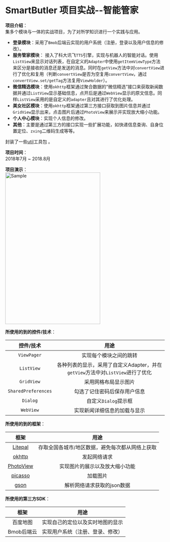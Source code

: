 # SmartButler 项目实战--智能管家

**项目介绍**：    
集多个模块与一体的实战项目，为了对所学知识进行一个实践与应用。     

* **登录模块**：采用了`Bmob`后端云实现的用户系统（注册，登录以及用户信息的修改）。    
* **服务管家模块**：  接入了科大讯飞`TTS`引擎，实现与机器人的智能对话。使用`ListView`来显示对话列表，在自定义的`Adapter`中使用`getItemViewType`方法来区分是接收的消息还是发送的消息。同时在`getView`方法中对`convertView`进行了优化和复用（判断`convertView`是否为空复用`convertView`，通过`convertView.set/getTag`方法复用`ViewHolder`）。    
* **微信精选模块**：使用`okhttp`框架通过聚合数据的“微信精选”接口来获取新闻数据并通过`ListView`显示基础信息，点开后是通过`WebView`显示的原文信息。同样`ListView`采用的是自定义的`adapter`且对其进行了优化处理。  
* **美女社区模块**：使用`okhttp`框架通过第三方接口获取到图片信息并通过`GridView`显示出来，点击图片后通过`PhotoView`来展示并实现放大缩小功能。  
* **个人中心模块**：实现个人信息的修改。  
* **其他**：主要是通过第三方的接口实现一些扩展功能，如快递信息查询、自身位置定位、`zxing`二维码生成等等。  

封装了一些[util](/app/src/main/java/com/android/smartbutler/util)工具包 。  

**项目时间**：    
2018年7月 ~ 2018.8月      

**项目演示**：  
<img src="gif/SmartButler.gif" alt="Sample"  width="300" height="480">    



**所使用的到的控件/技术**：    


| 控件/技术 | 用途 |
|:---:|:---:|
|`ViewPager`|实现每个模块之间的跳转|
|`ListView`|各种列表的显示，采用了自定义Adapter，并在`getView`方法中对`ListView`进行了优化|
|`GridView`|采用网格布局显示图片|
|`SharedPreferences`|勾选了记住密码后保存用户信息|
|`Dialog`|自定义`Dialog`提示框|
|`WebView`|实现新闻详细信息的加载与显示|

**所使用的到的框架**：   

| 框架| 用途|
|:---:|:---:|
|[Litepal](https://github.com/LitePalFramework/LitePal)|存取全国各城市/地区数据，避免每次都从网络上获取|
|[okhttp](https://github.com/square/okhttp)|发起网络请求|
|[PhotoView](https://github.com/chrisbanes/PhotoView)|实现图片的展示以及放大缩小功能|
|[picasso](https://github.com/square/picasso)|加载图片|
|[gson](https://github.com/google/gson)|解析网络请求获取的json数据|

**所使用的第三方SDK**：   

| 框架| 用途|
|:---:|:---:|
|百度地图|实现自己的定位以及实时地图的显示|
|Bmob后端云|实现用户系统（注册、登录、修改）|
